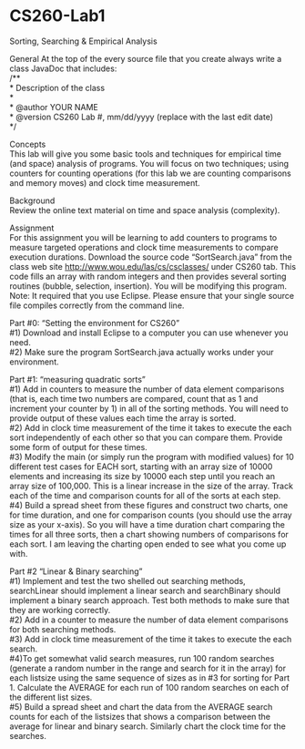# CS260-Lab1
Sorting, Searching &amp; Empirical Analysis

General 
At the top of the every source file that you create always write a class JavaDoc that includes: <br />
/\*\* <br />
\* Description of the class <br />
\* <br />
\* @author YOUR NAME <br />
\* @version CS260 Lab #, mm/dd/yyyy (replace with the last edit date) <br />
\*/<br />
 
Concepts <br />
This lab will give you some basic tools and techniques for empirical time (and space) analysis of programs. You will focus on two techniques; using counters for counting operations (for this lab we are counting comparisons and memory moves) and clock time measurement. 

Background <br />
Review the online text material on time and space analysis (complexity). 

Assignment <br />
For this assignment you will be learning to add counters to programs to measure targeted operations and clock time measurements to compare execution durations. Download the source code “SortSearch.java” from the class web site http://www.wou.edu/las/cs/csclasses/ under CS260 tab. This code fills an array with random integers and then provides several sorting routines (bubble, selection, insertion). You will be modifying this program. 
Note: It required that you use Eclipse. Please ensure that your single source file compiles correctly from the command line. 

Part #0: “Setting the environment for CS260” <br />
#1) Download and install Eclipse to a computer you can use whenever you need. <br />
#2) Make sure the program SortSearch.java actually works under your environment. <br />

Part #1: “measuring quadratic sorts”<br />
#1) Add in counters to measure the number of data element comparisons (that is, each time two numbers are compared, count that as 1 and increment your counter by 1) in all of the sorting methods. You will need to provide output of these values each time the array is sorted.<br />
#2) Add in clock time measurement of the time it takes to execute the each sort independently of each other so that you can compare them. Provide some form of output for these times. <br />
#3) Modify the main (or simply run the program with modified values) for 10 different test cases for EACH sort, starting with an array size of 10000 elements and increasing its size by 10000 each step until you reach an array size of 100,000. This is a linear increase in the size of the array. Track each of the time and comparison counts for all of the sorts at each step. <br />
#4) Build a spread sheet from these figures and construct two charts, one for time duration, and one for comparison counts (you should use the array size as your x-axis). So you will have a time duration chart comparing the times for all three sorts, then a chart showing numbers of comparisons for each sort. I am leaving the charting open ended to see what you come up with.<br />

Part #2 “Linear & Binary searching” <br />
#1) Implement and test the two shelled out searching methods, searchLinear should implement a linear search and searchBinary should implement a binary search approach. Test both methods to make sure that they are working correctly. <br />
#2) Add in a counter to measure the number of data element comparisons for both searching methods. <br />
#3) Add in clock time measurement of the time it takes to execute the each search.<br />
#4)To get somewhat valid search measures, run 100 random searches (generate a random number in the range and search for it in the array) for each listsize using the same sequence of sizes as in #3 for sorting for Part 1. Calculate the AVERAGE for each run of 100 random searches on each of the different list sizes. <br />
#5) Build a spread sheet and chart the data from the AVERAGE search counts for each of the listsizes that shows a comparison between the average for linear and binary search. Similarly chart the clock time for the searches. 
